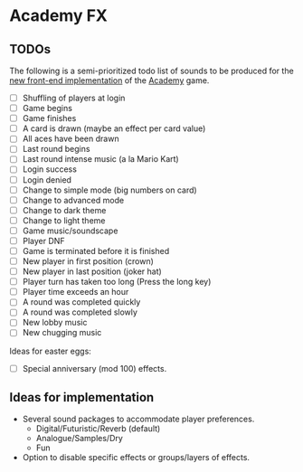 # Academy FX

## TODOs
The following is a semi-prioritized todo list of sounds to be produced for the [new front-end implementation](https://github.com/beeracademy/beta-game) of the [Academy](https://academy.beer) game.

- [ ] Shuffling of players at login
- [ ] Game begins
- [ ] Game finishes
- [ ] A card is drawn (maybe an effect per card value)
- [ ] All aces have been drawn
- [ ] Last round begins
- [ ] Last round intense music (a la Mario Kart)
- [ ] Login success
- [ ] Login denied
- [ ] Change to simple mode (big numbers on card)
- [ ] Change to advanced mode
- [ ] Change to dark theme
- [ ] Change to light theme
- [ ] Game music/soundscape
- [ ] Player DNF
- [ ] Game is terminated before it is finished
- [ ] New player in first position (crown)
- [ ] New player in last position (joker hat)
- [ ] Player turn has taken too long (Press the long key)
- [ ] Player time exceeds an hour
- [ ] A round was completed quickly
- [ ] A round was completed slowly
- [ ] New lobby music
- [ ] New chugging music

Ideas for easter eggs:
- [ ] Special anniversary (mod 100) effects.

## Ideas for implementation
- Several sound packages to accommodate player preferences.
  - Digital/Futuristic/Reverb (default)
  - Analogue/Samples/Dry
  - Fun
- Option to disable specific effects or groups/layers of effects.